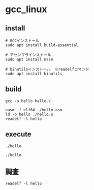# gcc_linux

## install

```shell
# GCCインストール
sudo apt install build-essential

# アセンブラインストール
sudo apt install nasm

# binutilsインストール　※readelfコマンド
sudo apt install binutils
```

## build

```shell
gcc -o hello hello.c

nasm -f elf64 ./hello.asm 
ld -o hello ./hello.o
readelf -l hello
```

## execute

```shell
./hello

./hello
```

## 調査

```shell
readelf -l hello
```
